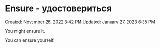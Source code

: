 # Ensure - удостовериться

Created: November 26, 2022 3:42 PM
Updated: January 27, 2023 6:35 PM

You might ensure it.

You can ensure yourself.